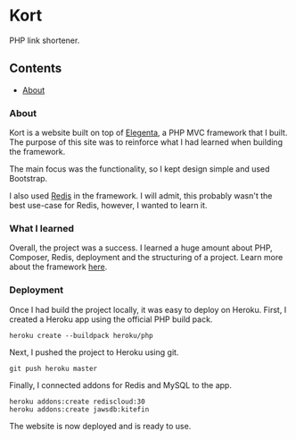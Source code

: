 # Kort

 PHP link shortener.

## Contents

- [About](#About)

### About

Kort is a website built on top of [Elegenta](https://github.com/CallumM1999/Eleganta), a PHP MVC framework that I built. The purpose of this site was to reinforce what I had learned when building the framework.

The main focus was the functionality, so I kept design simple and used Bootstrap.

I also used [Redis](https://redis.io/) in the framework. I will admit, this probably wasn't the best use-case for Redis, however, I wanted to learn it.

### What I learned

Overall, the project was a success. I learned a huge amount about PHP, Composer, Redis, deployment and the structuring of a project. Learn more about the framework [here](https://github.com/CallumM1999/Eleganta).

### Deployment

Once I had build the project locally, it was easy to deploy on Heroku.
First, I created a Heroku app using the official PHP build pack.

    heroku create --buildpack heroku/php

Next,  I pushed the project to Heroku using git.

    git push heroku master

Finally, I connected addons for Redis and MySQL to the app.

    heroku addons:create rediscloud:30
    heroku addons:create jawsdb:kitefin

The website is now deployed and is ready to use.
